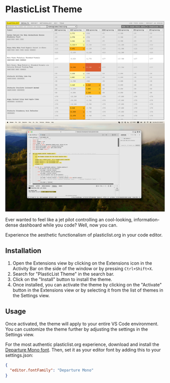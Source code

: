 # PlasticList Theme

![PlasticList UI](plasticlist.png)
![PlasticList-Theme](plasticlist-theme.png)

Ever wanted to feel like a jet pilot controlling an cool-looking, information-dense dashboard while you code? Well, now you can.

Experience the aesthetic functionalism of plasticlist.org in your code editor. 

## Installation

1. Open the Extensions view by clicking on the Extensions icon in the Activity Bar on the side of the window or by pressing `Ctrl+Shift+X`.
2. Search for "PlasticList Theme" in the search bar.
3. Click on the "Install" button to install the theme.
4. Once installed, you can activate the theme by clicking on the "Activate" button in the Extensions view or by selecting it from the list of themes in the Settings view.

## Usage

Once activated, the theme will apply to your entire VS Code environment. You can customize the theme further by adjusting the settings in the Settings view.

For the most authentic plasticlist.org experience, download and install the [Departure Mono font](https://departuremono.com/). Then, set it as your editor font by adding this to your settings.json:

```json
{
  "editor.fontFamily": "Departure Mono"
}
```

